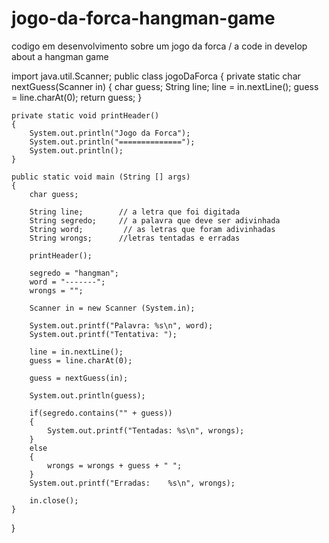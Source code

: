 # jogo-da-forca-hangman-game
codigo em desenvolvimento sobre um jogo da forca / a code in develop about a hangman game

import java.util.Scanner;
public class jogoDaForca
{   private static char nextGuess(Scanner in)
    {
        char guess;
        String line;
        line = in.nextLine();
        guess = line.charAt(0);
        return guess;
    }
    
    private static void printHeader()
    {
        System.out.println("Jogo da Forca");
        System.out.println("==============");
        System.out.println();
    }
    
    public static void main (String [] args)
    {
        char guess;         
       
        String line;        // a letra que foi digitada
        String segredo;     // a palavra que deve ser adivinhada
        String word;         // as letras que foram adivinhadas
        String wrongs;      //letras tentadas e erradas
        
        printHeader();
        
        segredo = "hangman";
        word = "-------";
        wrongs = "";
        
        Scanner in = new Scanner (System.in);
        
        System.out.printf("Palavra: %s\n", word);
        System.out.printf("Tentativa: ");
        
        line = in.nextLine();
        guess = line.charAt(0);
        
        guess = nextGuess(in);
        
        System.out.println(guess);
        
        if(segredo.contains("" + guess))
        {
            System.out.printf("Tentadas: %s\n", wrongs);
        }
        else
        {
            wrongs = wrongs + guess + " ";
        }
        System.out.printf("Erradas:    %s\n", wrongs);
        
        in.close();
    }
}
